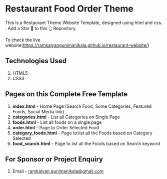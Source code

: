 # Restaurant Food Order Theme
This is a Restaurant Theme Website Template, designed using html and css. 
. Add a Star 🌟  to this 👆 Repository.

To check the live website(https://ramkalyangunimanikala.github.io/restaurant-website/)


## Technologies Used
1. HTML5
2. CSS3


## Pages on this Complete Free Template
1. **index.html** - Home Page (Search Food, Some Categories, Featured Foods, Social Media link)
2. **categories.html** - List all Categories on Single Page
3. **foods.html** - List all foods on a single page
4. **order.html** - Page to Order Selected Food
5. **category_foods.html** - Page to list all the Foods based on Category Selected
6. **food_search.html** - Page to list all the Foods based on Search keyword


## For Sponsor or Project Enquiry
1. Email - ramkalyan.gunimanikala@gmail.com



